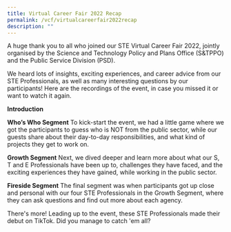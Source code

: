 ```yaml
---
title: Virtual Career Fair 2022 Recap
permalink: /vcf/virtualcareerfair2022recap
description: ""
---
```

A huge thank you to all who joined our STE Virtual Career Fair 2022, jointly organised by the Science and Technology Policy and Plans Office (S&TPPO) and the Public Service Division (PSD).
 
We heard lots of insights, exciting experiences, and career advice from our STE Professionals, as well as many interesting questions by our participants! Here are the recordings of the event, in case you missed it or want to watch it again.

**Introduction**
<div class="bp-youtube"></div>

**Who’s Who Segment**
To kick-start the event, we had a little game where we got the participants to guess who is NOT from the public sector, while our guests share about their day-to-day responsibilities, and what kind of projects they get to work on.
<div class="bp-youtube"></div>

**Growth Segment**
Next, we dived deeper and learn more about what our S, T and E Professionals have been up to, challenges they have faced, and the exciting experiences they have gained, while working in the public sector.
<div class="bp-youtube"></div>

**Fireside Segment**
The final segment was when participants got up close and personal with our four STE Professionals in the Growth Segment, where they can ask questions and find out more about each agency.
<div class="bp-youtube"></div>

There's more! Leading up to the event, these STE Professionals made their debut on TikTok. Did you manage to catch 'em all?
<div class="bp-youtube"></div>
<div class="bp-youtube"></div>
<div class="bp-youtube"></div>
<div class="bp-youtube"></div>
<div class="bp-youtube"></div>
<div class="bp-youtube"></div>